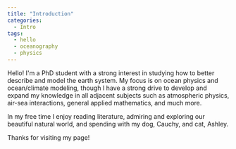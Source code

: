 ```yaml
---
title: "Introduction"
categories:
  - Intro
tags:
  - hello
  - oceanography
  - physics
---
```


Hello! I'm a PhD student with a strong interest in
studying how to better describe and model the earth system.
My focus is on ocean physics and ocean/climate modeling, though
I have a strong drive to develop and expand my knowledge in all adjacent
subjects such as atmospheric physics, air-sea interactions, general applied
mathematics, and much more.

In my free time I enjoy reading literature, admiring and exploring our
beautiful natural world, and spending with my dog, Cauchy, and cat, Ashley.

Thanks for visiting my page!


